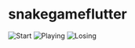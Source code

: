 # snakegameflutter

![Start](https://user-images.githubusercontent.com/95247831/201473044-f5482d3f-1b32-4d4e-af9b-b1091f5491f6.jpg)
![Playing](https://user-images.githubusercontent.com/95247831/201473047-dea43952-ddb3-425b-b1e7-1206e56c5696.jpg)
![Losing](https://user-images.githubusercontent.com/95247831/201473048-6a5fa13b-7150-4528-a5f8-9c16e533ee86.jpg)
